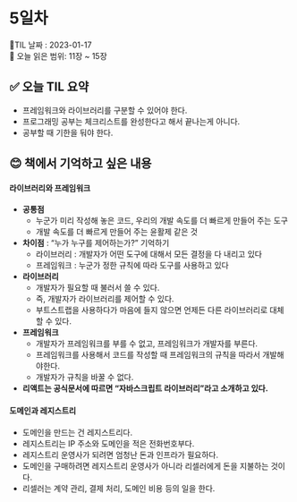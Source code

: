 # 5일차
🌳TIL 날짜 : 2023-01-17 <br>
🔖 오늘 읽은 범위: 11장 ~ 15장

## ✅ 오늘 TIL 요약
- 프레임워크와 라이브러리를 구분할 수 있어야 한다.
- 프로그래밍 공부는 체크리스트를 완성한다고 해서 끝나는게 아니다.
- 공부할 때 기한을 둬야 한다.

## 😊 책에서 기억하고 싶은 내용
#### 라이브러리와 프레임워크
- **공통점**
    - 누군가 미리 작성해 놓은 코드, 우리의 개발 속도를 더 빠르게 만들어 주는 도구
    - 개발 속도를 더 빠르게 만들어 주는 윤활제 같은 것
- **차이점** : “누가 누구를 제어하는가?” 기억하기
    - 라이브러리 : 개발자가 어떤 도구에 대해서 모든 결정을 다 내리고 있다
    - 프레임워크 : 누군가 정한 규칙에 따라 도구를 사용하고 있다
- **라이브러리**
    - 개발자가 필요할 때 불러서 쓸 수 있다.
    - 즉, 개발자가 라이브러리를 제어할 수 있다.
    - 부트스트랩을 사용하다가 마음에 들지 않으면 언제든 다른 라이브러리로 대체할 수 있다.
- **프레임워크**
    - 개발자가 프레임워크를 부를 수 없고, 프레임워크가 개발자를 부른다.
    - 프레임워크를 사용해서 코드를 작성할 때 프레임워크의 규칙을 따라서 개발해야한다.
    - 개발자가 규칙을 바꿀 수 없다.
- **리액트는 공식문서에 따르면 “자바스크립트 라이브러리”라고 소개하고 있다.**

#### 도메인과 레지스트리
- 도메인을 만드는 건 레지스트리다.
- 레지스트리는 IP 주소와 도메인을 적은 전화번호부다.
- 레지스트리 운영사가 되려면 엄청난 돈과 인프라가 필요하다.
- 도메인을 구매하려면 레지스트리 운영사가 아니라 리셀러에게 돈을 지불하는 것이다.
- 리셀러는 계약 관리, 결제 처리, 도메인 비용 등의 일을 한다.


